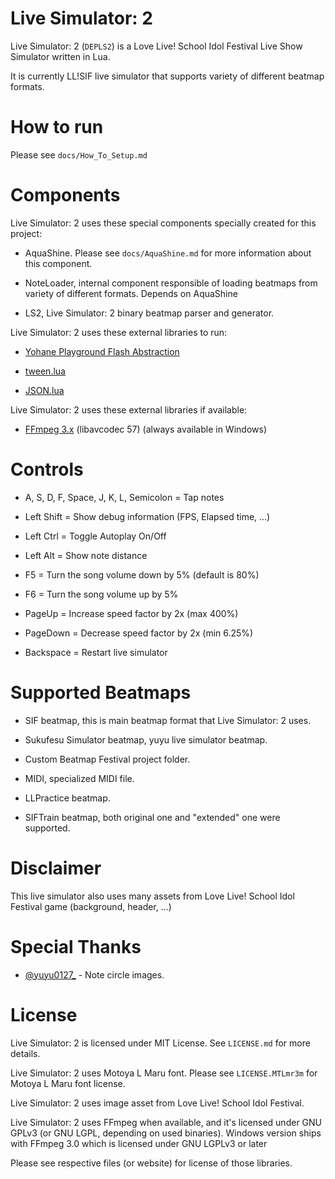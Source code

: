Live Simulator: 2
=================

Live Simulator: 2 (`DEPLS2`) is a Love Live! School Idol Festival Live Show Simulator written in Lua.

It is currently LL!SIF live simulator that supports variety of different beatmap formats.

How to run
==========

Please see `docs/How_To_Setup.md`

Components
==========

Live Simulator: 2 uses these special components specially created for this project:

* AquaShine. Please see `docs/AquaShine.md` for more information about this component.

* NoteLoader, internal component responsible of loading beatmaps from variety of different formats. Depends on AquaShine

* LS2, Live Simulator: 2 binary beatmap parser and generator.

Live Simulator: 2 uses these external libraries to run:

* [Yohane Playground Flash Abstraction](https://github.com/MikuAuahDark/Yohane)

* [tween.lua](https://github.com/kikito/tween.lua)

* [JSON.lua](http://regex.info/blog/lua/json)

Live Simulator: 2 uses these external libraries if available:

* [FFmpeg 3.x](http://ffmpeg.org/) (libavcodec 57) (always available in Windows)

Controls
========

* A, S, D, F, Space, J, K, L, Semicolon = Tap notes

* Left Shift = Show debug information (FPS, Elapsed time, ...)

* Left Ctrl = Toggle Autoplay On/Off

* Left Alt = Show note distance

* F5 = Turn the song volume down by 5% (default is 80%)

* F6 = Turn the song volume up by 5%

* PageUp = Increase speed factor by 2x (max 400%)

* PageDown = Decrease speed factor by 2x (min 6.25%)

* Backspace = Restart live simulator

Supported Beatmaps
==================

* SIF beatmap, this is main beatmap format that Live Simulator: 2 uses.

* Sukufesu Simulator beatmap, yuyu live simulator beatmap.

* Custom Beatmap Festival project folder.

* MIDI, specialized MIDI file.

* LLPractice beatmap.

* SIFTrain beatmap, both original one and "extended" one were supported.

Disclaimer
==========

This live simulator also uses many assets from Love Live! School Idol Festival game (background, header, ...)

Special Thanks
==============

* [@yuyu0127_](https://twitter.com/yuyu0127_) - Note circle images.

License
=======

Live Simulator: 2 is licensed under MIT License. See `LICENSE.md` for more details.

Live Simulator: 2 uses Motoya L Maru font. Please see `LICENSE.MTLmr3m` for
Motoya L Maru font license.

Live Simulator: 2 uses image asset from Love Live! School Idol Festival.

Live Simulator: 2 uses FFmpeg when available, and it's licensed under GNU GPLv3 (or GNU LGPL, depending on used binaries). Windows version ships with FFmpeg 3.0 which is licensed under GNU LGPLv3 or later

Please see respective files (or website) for license of those libraries.
